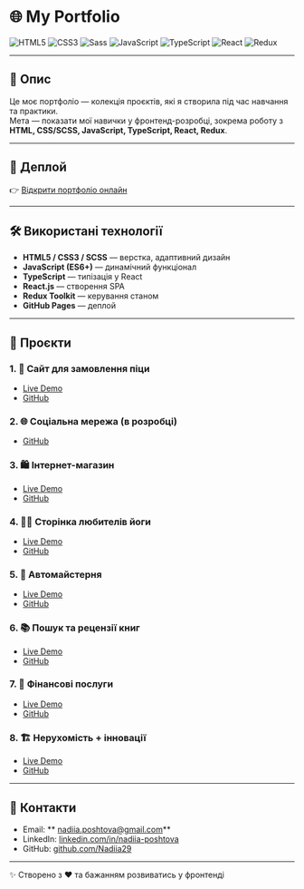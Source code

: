 # 🌐 My Portfolio

![HTML5](https://img.shields.io/badge/HTML5-E34F26?style=for-the-badge&logo=html5&logoColor=white)
![CSS3](https://img.shields.io/badge/CSS3-1572B6?style=for-the-badge&logo=css3&logoColor=white)
![Sass](https://img.shields.io/badge/Sass-CC6699?style=for-the-badge&logo=sass&logoColor=white)
![JavaScript](https://img.shields.io/badge/JavaScript-323330?style=for-the-badge&logo=javascript&logoColor=F7DF1E)
![TypeScript](https://img.shields.io/badge/TypeScript-007ACC?style=for-the-badge&logo=typescript&logoColor=white)
![React](https://img.shields.io/badge/React-20232A?style=for-the-badge&logo=react&logoColor=61DAFB)
![Redux](https://img.shields.io/badge/Redux-593D88?style=for-the-badge&logo=redux&logoColor=white)

---

## 📖 Опис

Це моє портфоліо — колекція проєктів, які я створила під час навчання та практики.  
Мета — показати мої навички у фронтенд-розробці, зокрема роботу з **HTML, CSS/SCSS, JavaScript, TypeScript, React, Redux**.  

---

## 🚀 Деплой

👉 [Відкрити портфоліо онлайн](https://nadiia29.github.io/my-portfolio/)

---

## 🛠 Використані технології

- **HTML5 / CSS3 / SCSS** — верстка, адаптивний дизайн  
- **JavaScript (ES6+)** — динамічний функціонал  
- **TypeScript** — типізація у React  
- **React.js** — створення SPA  
- **Redux Toolkit** — керування станом  
- **GitHub Pages** — деплой  

---

## 📂 Проєкти

### 1. 🍕 Сайт для замовлення піци  
- [Live Demo](https://nadiia29.github.io/react-pizza/)  
- [GitHub](https://github.com/Nadiia29/react-pizza)  

### 2. 🌐 Соціальна мережа (в розробці)  
- [GitHub](https://github.com/yourusername/project-two)  

### 3. 🛍️ Інтернет-магазин  
- [Live Demo](https://nadiia29.github.io/Shop_CO/)  
- [GitHub](https://github.com/Nadiia29/Shop_CO)  

### 4. 🧘‍♀️ Сторінка любителів йоги  
- [Live Demo](https://nadiia29.github.io/yoga-mind/)  
- [GitHub](https://github.com/Nadiia29/yoga-mind)  

### 5. 🔧 Автомайстерня  
- [Live Demo](https://nadiia29.github.io/auto-master/)  
- [GitHub](https://github.com/Nadiia29/auto-master)  

### 6. 📚 Пошук та рецензії книг  
- [Live Demo](https://nadiia29.github.io/lidia/)  
- [GitHub](https://github.com/Nadiia29/lidia)  

### 7. 💼 Фінансові послуги  
- [Live Demo](https://nadiia29.github.io/relvise/)  
- [GitHub](https://github.com/Nadiia29/relvise)  

### 8. 🏗️ Нерухомість + інновації  
- [Live Demo](https://nadiia29.github.io/real-estate/)  
- [GitHub](https://github.com/Nadiia29/real-estate)  

---

## 📩 Контакти

- Email: ** nadiia.poshtova@gmail.com**  
- LinkedIn: [linkedin.com/in/nadiia-poshtova](https://linkedin.com/in/nadiia-poshtova)  
- GitHub: [github.com/Nadiia29](https://github.com/Nadiia29)

---
✨ Створено з ❤️ та бажанням розвиватись у фронтенді
